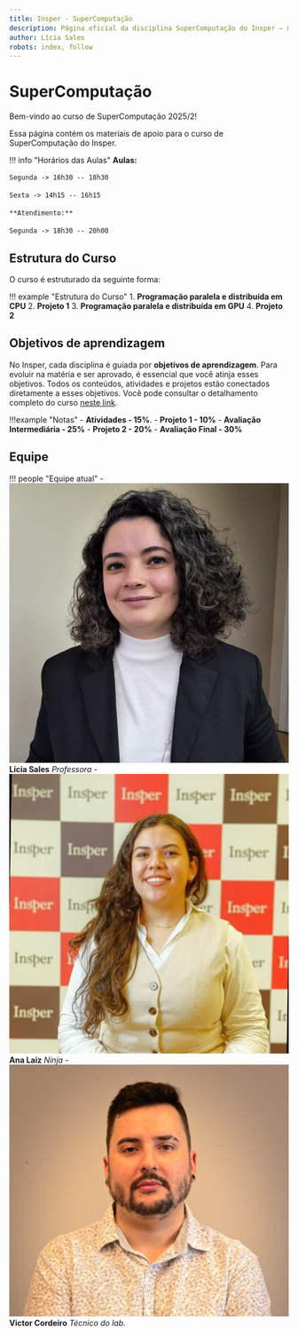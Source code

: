 ```yaml
---
title: Insper - SuperComputação 
description: Página oficial da disciplina SuperComputação do Insper – materiais, projetos, horários de aula e objetivos de aprendizagem.
author: Lícia Sales
robots: index, follow
---
```


# SuperComputação
Bem-vindo ao curso de SuperComputação 2025/2!

Essa página contém os materiais de apoio para o curso de SuperComputação do Insper.

!!! info "Horários das Aulas"
    **Aulas:**
    
    Segunda -> 16h30 -- 18h30
    
    Sexta -> 14h15 -- 16h15

    **Atendimento:**
    
    Segunda -> 18h30 -- 20h00

## Estrutura do Curso

O curso é estruturado da seguinte forma:

!!! example "Estrutura do Curso"
    1. **Programação paralela e distribuída em CPU**
    2. **Projeto 1**
    3. **Programação paralela e distribuída em GPU**
    4. **Projeto 2**

## Objetivos de aprendizagem
No Insper, cada disciplina é guiada por **objetivos de aprendizagem**. Para evoluir na matéria e ser aprovado, é essencial que você atinja esses objetivos. Todos os conteúdos, atividades e projetos estão conectados diretamente a esses objetivos. 
Você pode consultar o detalhamento completo do curso [neste link](sobre.md).

!!!example "Notas"
    - **Atividades - 15%**.
    - **Projeto 1 - 10%**
    - **Avaliação Intermediária - 25%**
    - **Projeto 2 - 20%**
    - **Avaliação Final - 30%**

## Equipe

!!! people "Equipe atual"
    - ![Lícia](equipe/licia.jpeg) **Lícia Sales** *Professora*
    - ![Laiz](equipe/Laiz.jpeg) **Ana Laiz** *Ninja*
    - ![Victor](equipe/victor.jpg) **Victor Cordeiro** *Técnico do lab.*
  
